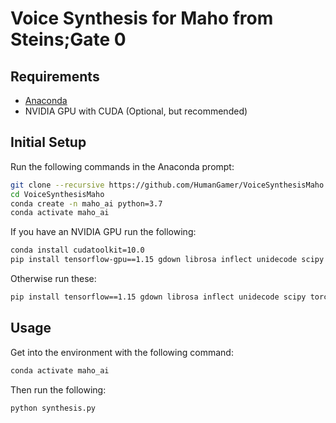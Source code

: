 # Voice Synthesis for Maho from Steins;Gate 0

## Requirements

* [Anaconda](https://www.anaconda.com/)
* NVIDIA GPU with CUDA (Optional, but recommended)

## Initial Setup

Run the following commands in the Anaconda prompt:

```bash
git clone --recursive https://github.com/HumanGamer/VoiceSynthesisMaho
cd VoiceSynthesisMaho
conda create -n maho_ai python=3.7
conda activate maho_ai
```

If you have an NVIDIA GPU run the following:

```bash
conda install cudatoolkit=10.0
pip install tensorflow-gpu==1.15 gdown librosa inflect unidecode scipy torch matplotlib
```

Otherwise run these:

```bash
pip install tensorflow==1.15 gdown librosa inflect unidecode scipy torch matplotlib
```

## Usage

Get into the environment with the following command:

```bash
conda activate maho_ai
```

Then run the following:

```bash
python synthesis.py
```
